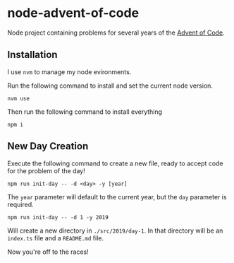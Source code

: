 # node-advent-of-code

Node project containing problems for several years of the [Advent of Code](https://adventofcode.com/).

## Installation

I use `nvm` to manage my node evironments.  

Run the following command to install and set the current node version.

```
nvm use
```

Then run the following command to install everything

```
npm i
```

## New Day Creation

Execute the following command to create a new file, ready to accept code for the problem of the day!

```
npm run init-day -- -d <day> -y [year]
```

The `year` parameter will default to the current year, but the `day` parameter is required.

```
npm run init-day -- -d 1 -y 2019
```

Will create a new directory in `./src/2019/day-1`.  In that directory will be an `index.ts` file and a `README.md` file.

Now you're off to the races!